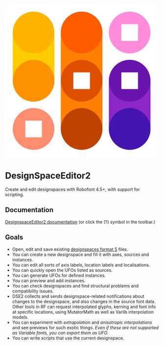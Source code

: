 
![DSE2 location labels icon](assets/toolbar_500_500_icon_location_labels.png)

DesignSpaceEditor2
==================

Create and edit designspaces with Robofont 4.5+, with support for scripting.

## Documentation

[DesignspaceEditor2 documentation](https://letterror.github.io/designSpaceRoboFontExtension/) (or click the (?) symbol in the toolbar.)

## Goals

 * Open, edit and save existing [designspaces format 5](https://fonttools.readthedocs.io/en/latest/designspaceLib/index.html) files.
 * You can create a new designspace and fill it with axes, sources and instances.
 * You can edit all sorts of axis labels, location labels and localisations.
 * You can quickly open the UFOs listed as sources.
 * You can generate UFOs for defined instances.
 * You can preview and add instances.
 * You can check designspaces and find structural problems and compatibility issues.
 * DSE2 collects and sends designspace-related notifications about changes to the designspace, and also changes in the source font data. Other tools in RF can request interpolated glyphs, kerning and font info at specific locations, using MutatorMath as well as Varlib interpolation models.
 * You can experiment with *extrapolation* and *anisotropic interpolations* and see previews for such exotic things. *Even if these are not supported as Variable fonts, you can export them as UFO.*
* You can write scripts that use the current designspace.


